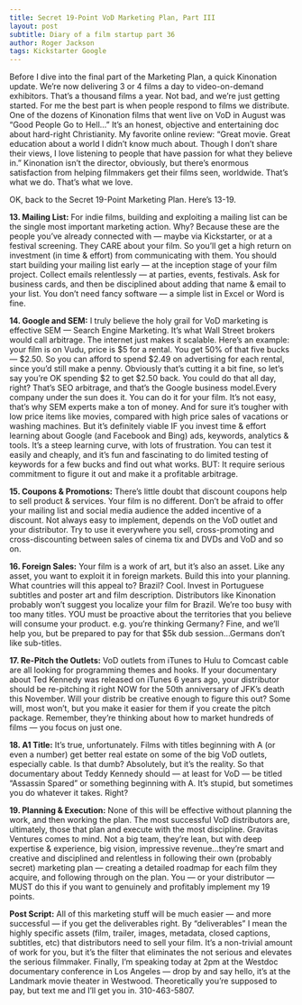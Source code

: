 ```yaml
---
title: Secret 19-Point VoD Marketing Plan, Part III
layout: post
subtitle: Diary of a film startup part 36
author: Roger Jackson
tags: Kickstarter Google
---
```

Before I dive into the final part of the Marketing Plan, a quick Kinonation update. We’re now delivering 3 or 4 films a day to video-on-demand exhibitors. That’s a thousand films a year. Not bad, and we’re just getting started. For me the best part is when people respond to films we distribute. One of the dozens of Kinonation films that went live on VoD in August was “Good People Go to Hell…” It’s an honest, objective and entertaining doc about hard-right Christianity. My favorite online review:  “Great movie. Great education about a world I didn’t know much about. Though I don’t share their views, I love listening to people that have passion for what they believe in.” Kinonation isn’t the director, obviously, but there’s enormous satisfaction from helping filmmakers get their films seen, worldwide. That’s what we do. That’s what we love.

OK, back to the Secret 19-Point Marketing Plan. Here’s 13-19.

<b>13. Mailing List:</b> For indie films, building and exploiting a mailing list can be the single most important marketing action. Why? Because these are the people you’ve already connected with — maybe via Kickstarter, or at a festival screening. They CARE about your film. So you’ll get a high return on investment (in time & effort) from communicating with them. You should start building your mailing list early — at the inception stage of your film project. Collect emails relentlessly — at parties, events, festivals. Ask for business cards, and then be disciplined about adding that name & email to your list. You don’t need fancy software — a simple list in Excel or Word is fine.

<b>14. Google and SEM:</b> I truly believe the holy grail for VoD marketing is effective SEM — Search Engine Marketing. It’s what Wall Street brokers would call arbitrage. The internet just makes it scalable. Here’s an example: your film is on Vudu, price is $5 for a rental. You get 50% of that five bucks — $2.50. So you can afford to spend $2.49 on advertising for each rental, since you’d still make a penny. Obviously that’s cutting it a bit fine, so let’s say you’re OK spending $2 to get $2.50 back. You could do that all day, right? That’s SEO arbitrage, and that’s the Google business model.Every company under the sun does it. You can do it for your film. It’s not easy, that’s why SEM experts make a ton of money. And for sure it’s tougher with low price items like movies, compared with high price sales of vacations or washing machines. But it’s definitely viable IF you invest time & effort learning about Google (and Facebook and Bing) ads, keywords, analytics & tools. It’s a steep learning curve, with lots of frustration. You can test it easily and cheaply, and it’s fun and fascinating to do limited testing of keywords for a few bucks and find out what works. BUT: It require serious commitment to figure it out and make it a profitable arbitrage.

<b>15. Coupons & Promotions:</b> There’s little doubt that discount coupons help to sell product & services. Your film is no different. Don’t be afraid to offer your mailing list and social media audience the added incentive of a discount. Not always easy to implement, depends on the VoD outlet and your distributor. Try to use it everywhere you sell, cross-promoting and cross-discounting between sales of cinema tix and DVDs and VoD and so on.

<b>16. Foreign Sales:</b>  Your film is a work of art, but it’s also an asset. Like any asset, you want to exploit it in foreign markets. Build this into your planning. What countries will this appeal to? Brazil? Cool. Invest in Portuguese subtitles and poster art and film description. Distributors like Kinonation probably won’t suggest you localize your film for Brazil. We’re too busy with too many titles. YOU must be proactive about the territories that you believe will consume your product. e.g. you’re thinking Germany? Fine, and we’ll help you, but be prepared to pay for that $5k dub session…Germans don’t like sub-titles.

<b>17. Re-Pitch the Outlets:</b>  VoD outlets from iTunes to Hulu to Comcast cable are all looking for programming themes and hooks. If your documentary about Ted Kennedy was released on iTunes 6 years ago, your distributor should be re-pitching it right NOW for the 50th anniversary of JFK’s death this November. Will your distrib be creative enough to figure this out? Some will, most won’t, but you make it easier for them if you create the pitch package. Remember, they’re thinking about how to market hundreds of films — you focus on just one.

<b>18. A1 Title:</b> It’s true, unfortunately. Films with titles beginning with A (or even a number) get better real estate on some of the big VoD outlets, especially cable. Is that dumb? Absolutely, but it’s the reality. So that documentary about Teddy Kennedy should — at least for VoD — be titled “Assassin Spared” or something beginning with A. It’s stupid, but sometimes you do whatever it takes. Right?

<b>19. Planning & Execution:</b> None of this will be effective without planning the work, and then working the plan. The most successful VoD distributors are, ultimately, those that plan and execute with the most discipline. Gravitas Ventures comes to mind. Not a big team, they’re lean, but with deep expertise & experience, big vision, impressive revenue…they’re smart and creative and disciplined and relentless in following their own (probably secret) marketing plan — creating a detailed roadmap for each film they acquire, and following through on the plan. You — or your distributor — MUST do this if you want to genuinely and profitably implement my 19 points.

<b>Post Script:</b>  All of this marketing stuff will be much easier — and more successful — if you get the deliverables right. By “deliverables” I mean the highly specific assets (film, trailer, images, metadata, closed captions, subtitles, etc) that distributors need to sell your film. It’s a non-trivial amount of work for you, but it’s the filter that eliminates the not serious and elevates the serious filmmaker. Finally, I’m speaking today at 2pm at the Westdoc documentary conference in Los Angeles — drop by and say hello, it’s at the Landmark movie theater in Westwood. Theoretically you’re supposed to pay, but text me and I’ll get you in. 310-463-5807.
